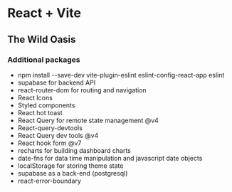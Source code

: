 # React + Vite

## The Wild Oasis

### Additional packages

- npm install --save-dev vite-plugin-eslint eslint-config-react-app eslint
- supabase for backend API
- react-router-dom for routing and navigation
- React Icons
- Styled components
- React hot toast
- React Query for remote state management @v4
- React-query-devtools
- React Query dev tools @v4
- React hook form @v7
- recharts for building dashboard charts
- date-fns for data time manipulation and javascript date objects
- localStorage for storing theme state
- supabase as a back-end (postgresql)
- react-error-boundary
